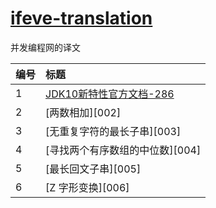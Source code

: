# [ifeve-translation][duanzx]
并发编程网的译文

| 编号    | 标题                                    
| :--- | :--------------------------------------- 
| 1    | [JDK10新特性官方文档-286][001]                           
| 2    | [两数相加][002]                   
| 3    | [无重复字符的最长子串][003]                 
| 4   | [寻找两个有序数组的中位数][004]
| 5   | [最长回文子串][005]                  
| 6   | [Z 字形变换][006]                  

[duanzx]: https://github.com/duanzx/ifeve-translation
[001]: https://github.com/duanzx/ifeve-translation/blob/master/note/JDK10%E6%96%B0%E7%89%B9%E6%80%A7%E5%AE%98%E6%96%B9%E6%96%87%E6%A1%A3-286/%E8%AF%91%E6%96%87.md
